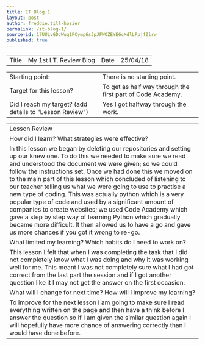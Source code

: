 ```yaml
---
title: IT Blog 1
layout: post
author: freddie.till-hosier
permalink: /it-blog-1/
source-id: 17UULvGDcWug1PCymp6sJpJFWOZEYE6cXdlLPpjfZlrw
published: true
---
```

<table>
  <tr>
    <td>Title</td>
    <td>My 1st I.T. Review Blog</td>
    <td>Date</td>
    <td>25/04/18</td>
  </tr>
</table>


<table>
  <tr>
    <td>Starting point:</td>
    <td>There is no starting point.</td>
  </tr>
  <tr>
    <td>Target for this lesson?</td>
    <td>To get as half way through the first part of Code Academy.</td>
  </tr>
  <tr>
    <td>Did I reach my target?
(add details to "Lesson Review")</td>
    <td>Yes I got halfway through the work.</td>
  </tr>
</table>


<table>
  <tr>
    <td>Lesson Review</td>
  </tr>
  <tr>
    <td>How did I learn? What strategies were effective?</td>
  </tr>
  <tr>
    <td>In this lesson we began by deleting our repositories and setting up our knew one. To do this we needed to make sure we read and understood the document we were given; so we could follow the instructions set. Once we had done this we moved on to the main part of        this lesson which concluded of listening to our teacher telling us what we were going to use to practise a new type of coding. This was actually python which is a very popular type of code and used by a significant amount of companies to create websites; we used Code Academy which gave a step by step way of learning Python which gradually became more difficult. It then allowed us to have a go and gave us more chances if you got it wrong to re-go.</td>
  </tr>
  <tr>
    <td>What limited my learning? Which habits do I need to work on?</td>
  </tr>
  <tr>
    <td>This lesson I felt that when I was completing the task that I did not completely know what I was doing and why it was working well for me. This meant I was not completely sure what I had got correct from the last part the session and if I got another question like it I may not get the answer on the first occasion.</td>
  </tr>
  <tr>
    <td>What will I change for next time? How will I improve my learning?</td>
  </tr>
  <tr>
    <td>To improve for the next lesson I am going to make sure I read everything written on the page and then have a think before I answer the question so if I am given the similar question again I will hopefully have more chance of answering correctly than I would have done before.</td>
  </tr>
</table>



